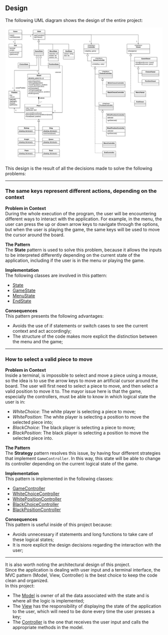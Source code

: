 ## Design
The following UML diagram shows the design of the entire project:

![image](UML.png)

This design is the result of all the decisions made to solve the following problems:

---

### The same keys represent different actions, depending on the context
**Problem in Context**  
During the whole execution of the program, the user will be encountering different ways to
interact with the application. For example, in the menu, the user can press the up or down
arrow keys to navigate through the options, but when the user is playing the game, the same
keys will be used to move the cursor around the board.

**The Pattern**  
The **State** pattern is used to solve this problem, because it allows the inputs to be 
interpreted differently depending on the current state of the application, including if the
user is in the menu or playing the game.

**Implementation**  
The following classes are involved in this pattern:
- [State](../../src/main/java/com/project/l02gr08/state/State.java)
- [GameState](../../src/main/java/com/project/l02gr08/state/GameState.java)
- [MenuState](../../src/main/java/com/project/l02gr08/state/MenuState.java)
- [EndState](../../src/main/java/com/project/l02gr08/state/EndState.java)

**Consequences**  
This pattern presents the following advantages:
- Avoids the use of if statements or switch cases to see the current context and act accordingly;
- The structure of the code makes more explicit the distinction between the menu and the game;

---

### How to select a valid piece to move
**Problem in Context**  
Inside a terminal, is impossible to select and move a piece using a mouse, so the idea is to
use the arrow keys to move an artificial cursor around the board. The user will first need to
select a piece to move, and then select a valid position to move it to. The mayor issue here
is that the game, especially the controllers, must be able to know in which logical state the 
user is in:
- *WhiteChoice*: The white player is selecting a piece to move;
- *WhitePosition*: The white player is selecting a position to move the selected piece into;
- *BlackChoice*: The black player is selecting a piece to move;
- *BlackPosition*: The black player is selecting a position to move the selected piece into.

**The Pattern**  
The **Strategy** pattern resolves this issue, by having four different strategies that implement 
`GameController`. In this way, this state will be able to change its controller depending on the 
current logical state of the game.

**Implementation**  
This pattern is implemented in the following classes:
- [GameController](../../src/main/java/com/project/l02gr08/controller/GameController.java)
- [WhiteChoiceController](../../src/main/java/com/project/l02gr08/controller/WhiteChoiceController.java)
- [WhitePositionController](../../src/main/java/com/project/l02gr08/controller/WhitePositionController.java)
- [BlackChoiceController](../../src/main/java/com/project/l02gr08/controller/BlackChoiceController.java)
- [BlackPositionController](../../src/main/java/com/project/l02gr08/controller/BlackPositionController.java)

**Consequences**  
This pattern is useful inside of this project because:
- Avoids unnecessary if statements and long functions to take care of these logical states;
- It is more explicit the design decisions regarding the interaction with the user;

---

It is also worth noting the architectural design of this project.  
Since the application is dealing with user input and a terminal interface, the MVC pattern
(Model, View, Controller) is the best choice to keep the code clean and organized.  
In this project:
- The [Model](../../src/main/java/com/project/l02gr08/model) is owner of all the data 
associated with the state and is where all the logic is implemented;
- The [View](../../src/main/java/com/project/l02gr08/viewer) has the responsibility of 
displaying the state of the application to the user, which will need to be done every time 
the user presses a key;
- The [Controller](../../src/main/java/com/project/l02gr08/controller) is the one that 
receives the user input and calls the appropriate methods in the model.
